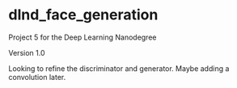 # dlnd_face_generation
Project 5 for the Deep Learning Nanodegree

Version 1.0

Looking to refine the discriminator and generator. Maybe adding a convolution later.
